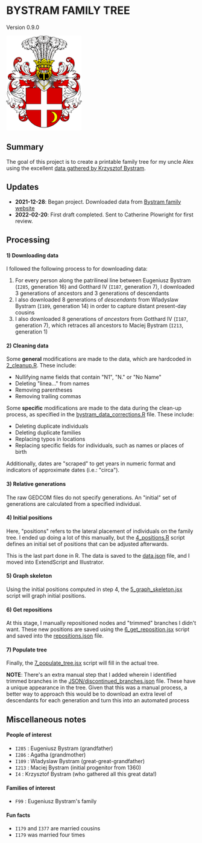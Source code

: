 # BYSTRAM FAMILY TREE
Version 0.9.0

<img src="PNG/tarnawa_crest.png" width="200">


## Summary

The goal of this project is to create a printable family tree for my uncle Alex using the excellent [data gathered by Krzysztof Bystram](https://cornelis.bystram.be/).


## Updates

- **2021-12-28**: Began project. Downloaded data from [Bystram family website](https://cornelis.bystram.be/)
- **2022-02-20**: First draft completed. Sent to Catherine Plowright for first review.


## Processing

#### 1) Downloading data

I followed the following process to for downloading data:

1. For every person along the patrilineal line between Eugeniusz Bystram (`I285`, generation 16) and Gotthard IV (`I187`, generation 7), I downloaded 3 generations of ancestors and 3 generations of descendants
2. I also downloaded 8 generations of _descendants_ from Wladyslaw Bystram (`I109`, generation 14) in order to capture distant present-day cousins
3. I also downloaded 8 generations of _ancestors_ from Gotthard IV (`I187`, generation 7), which retraces all ancestors to Maciej Bystram (`I213`, generation 1)

#### 2) Cleaning data

Some **general** modifications are made to the data, which are hardcoded in [2_cleanup.R](R/2_cleanup.R). These include:

- Nullifying name fields that contain "N1", "N." or "No Name"
- Deleting "linea..." from names
- Removing parentheses
- Removing trailing commas

Some **specific** modifications are made to the data during the clean-up process, as specified in the [bystram_data_corrections.R](bystram_data_corrections.R) file. These include:

- Deleting duplicate individuals
- Deleting duplicate families
- Replacing typos in locations
- Replacing specific fields for individuals, such as names or places of birth

Additionally, dates are "scraped" to get years in numeric format and indicators of approximate dates (i.e.: "circa").

#### 3) Relative generations

The raw GEDCOM files do not specify generations. An "initial" set of generations are calculated from a specified individual.

#### 4) Initial positions

Here, "positions" refers to the lateral placement of individuals on the family tree. I ended up doing a lot of this manually, but the [4_positions.R](R/2_positions.R) script defines an initial set of positions that can be adjusted afterwards.

This is the last part done in R. The data is saved to the [data.json](JSON/data.json) file, and I moved into ExtendScript and Illustrator.

#### 5) Graph skeleton

Using the initial positions computed in step 4, the [5_graph_skeleton.jsx](JS/5_graph_skeleton.jsx) script will graph initial positions. 

#### 6) Get repositions

At this stage, I manually repositioned nodes and "trimmed" branches I didn't want. These new positions are saved using the [6_get_reposition.jsx](JS/6_get_reposition.jsx) script and saved into the [repositions.json](JSON/repositions.json) file.


#### 7) Populate tree

Finally, the [7_populate_tree.jsx](JS/5_populate_tree.jsx) script will fill in the actual tree.

**NOTE**: There's an extra manual step that I added wherein I identified trimmed branches in the [JSON/discontinued_branches.json](JSON/discontinued_branches.json) file. These have a unique appearance in the tree. Given that this was a manual process, a better way to approach this would be to download an extra level of descendants for each generation and turn this into an automated process


## Miscellaneous notes

#### People of interest

- `I285` : Eugeniusz Bystram (grandfather)
- `I286` : Agatha (grandmother)
- `I109` : Wladyslaw Bystram (great-great-grandfather)
- `I213` : Maciej Bystram (initial progenitor from 1360)
- `I4` : Krzysztof Bystram (who gathered all this great data!)

#### Families of interest
- `F99` : Eugeniusz Bystram's family

#### Fun facts
- `I179` and  `I377` are married cousins
- `I179` was married four times
